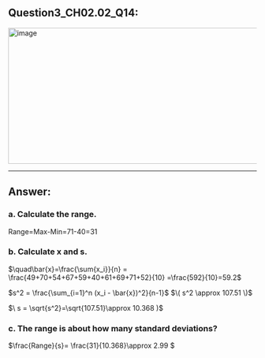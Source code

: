 ## Question3_CH02.02_Q14:
<img width="563" height="276" alt="image" src="https://github.com/user-attachments/assets/afe7558e-ca8a-4be3-8b61-7a567d319fa3" />




---
## Answer:
### a. Calculate the range.
Range=Max-Min=71-40=31
### b. Calculate x and s.

$\quad\bar{x}=\frac{\sum{x_i}}{n} = \frac{49+70+54+67+59+40+61+69+71+52}{10} =\frac{592}{10}=59.2$

$s^2 = \frac{\sum_{i=1}^n (x_i - \bar{x})^2}{n-1}$
$\( s^2 \approx 107.51 \)$

$\ s = \sqrt{s^2}=\sqrt{107.51}\approx 10.368 )$
### c. The range is about how many standard deviations?

$\frac{Range}{s}= \frac{31}{10.368}\approx 2.99 $

